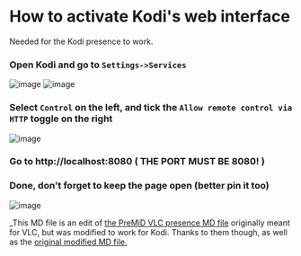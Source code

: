 # How to activate Kodi's web interface

Needed for the Kodi presence to work.

### Open Kodi and go to `Settings->Services`

![image](https://alexx.is-inside.me/I01tEV6Y.png) ![image](https://alexx.is-inside.me/zYlo288t.png)

### Select `Control` on the left, and tick the `Allow remote control via HTTP` toggle on the right

![image](https://alexx.is-inside.me/QNjDVlC8.png)

### Go to http://localhost:8080 **( THE PORT MUST BE 8080! )**

### Done, don't forget to keep the page open (better pin it too)

![image](https://alexx.is-inside.me/7LhEQyTR.png)

\_This MD file is an edit of [the PreMiD VLC presence MD file](https://github.com/PreMiD/Presences/blob/master/websites/V/VLC/readme.md) originally meant for VLC, but was modified to work for Kodi. Thanks to them though, as well as the [original modified MD file.](https://github.com/azrafe7/vlc4youtube/blob/master/instructions/how-to-enable-vlc-web-interface.md)
